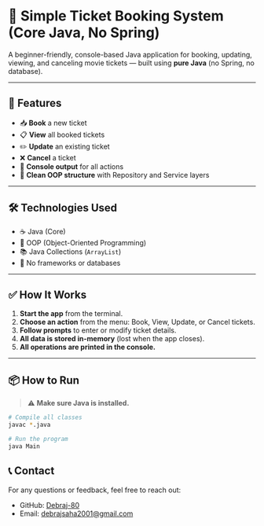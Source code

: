 # 🎫 Simple Ticket Booking System (Core Java, No Spring)

A beginner-friendly, console-based Java application for booking, updating, viewing, and canceling movie tickets — built using **pure Java** (no Spring, no database).

---

## 🚀 Features

- 📥 **Book** a new ticket
- 📋 **View** all booked tickets
- ✏️ **Update** an existing ticket
- ❌ **Cancel** a ticket
- 🧾 **Console output** for all actions
- 🧼 **Clean OOP structure** with Repository and Service layers

---

## 🛠️ Technologies Used

- ☕ Java (Core)
- 🧩 OOP (Object-Oriented Programming)
- 📚 Java Collections (`ArrayList`)
- 🚫 No frameworks or databases



---

## ✅ How It Works

1. **Start the app** from the terminal.
2. **Choose an action** from the menu: Book, View, Update, or Cancel tickets.
3. **Follow prompts** to enter or modify ticket details.
4. **All data is stored in-memory** (lost when the app closes).
5. **All operations are printed in the console.**

---

## 📦 How to Run

> ⚠️ **Make sure Java is installed.**

```bash
# Compile all classes
javac *.java

# Run the program
java Main

```
## 📞 Contact

For any questions or feedback, feel free to reach out:

- GitHub: [Debraj-80](https://github.com/Debraj-80)  
- Email: [debrajsaha2001@gmail.com](mailto:debrajsaha2001@gmail.com)
